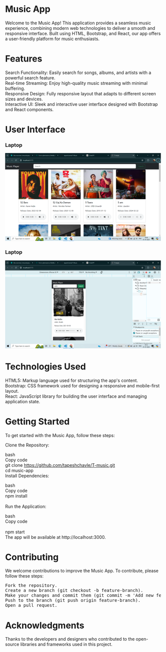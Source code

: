# Music App

Welcome to the Music App! This application provides a seamless music experience, combining modern web technologies to deliver a smooth and responsive interface. Built using HTML, Bootstrap, and React, our app offers a user-friendly platform for music enthusiasts.

# Features

Search Functionality: Easily search for songs, albums, and artists with a powerful search feature.<br>
Real-time Streaming: Enjoy high-quality music streaming with minimal buffering.<br>
Responsive Design: Fully responsive layout that adapts to different screen sizes and devices.<br>
Interactive UI: Sleek and interactive user interface designed with Bootstrap and React components.<br>

# User Interface

  <h3>Laptop</h3>
  <img src="./src/assets/Laptop.png"></img>
  <h3>Laptop</h3>
  <img src="./src/assets/mobile.png"></img>

# Technologies Used

HTML5: Markup language used for structuring the app's content.<br>
Bootstrap: CSS framework used for designing a responsive and mobile-first layout.<br>
React: JavaScript library for building the user interface and managing application state.<br>

# Getting Started

To get started with the Music App, follow these steps:<br>

Clone the Repository:<br>

bash<br>
Copy code<br>
git clone https://github.com/tapeshchavle/T-music.git<br>
cd music-app<br>
Install Dependencies:<br>

bash<br>
Copy code<br>
npm install<br><br>
Run the Application:<br>

bash<br>
Copy code<br><br>
npm start<br>
The app will be available at http://localhost:3000.<br>

# Contributing

We welcome contributions to improve the Music App. To contribute, please follow these steps:

<pre>
Fork the repository.
Create a new branch (git checkout -b feature-branch).
Make your changes and commit them (git commit -m 'Add new feature').
Push to the branch (git push origin feature-branch).
Open a pull request.
</pre>

# Acknowledgments

Thanks to the developers and designers who contributed to the open-source libraries and frameworks used in this project.
